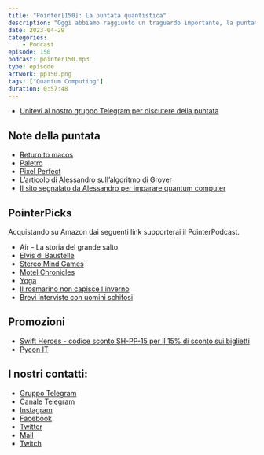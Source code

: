 ```yaml
---
title: "Pointer[150]: La puntata quantistica"
description: "Oggi abbiamo raggiunto un traguardo importante, la puntata numero 150 del pointerpodcast! Sapevate che la somma  dei numeri primi tra 7 e 31 è uguale proprio proprio a 150? Per una puntata speciale abbiamo pensato ad un argomento speciale, suggerito anche nella PointerChat: la programmazione di un computer quantistico. Sapete quali sono le applicazioni attuali del quantum computer e per che cosa potremmo utilizzarlo in futuro? Possiamo debuggare con delle print un programma scritto per un computer quantistico? Per rispondere a queste ad altre domande ci siamo rivolti ad Alessandro,nostro esperto in materia. Il mondo quantistico vi incuriosisce?Non vi resta che ascoltare l'ultima puntata del vostro podcast preferito!"
date: 2023-04-29
categories:
    - Podcast
episode: 150
podcast: pointer150.mp3
type: episode
artwork: pp150.png
tags: ["Quantum Computing"]
duration: 0:57:48
---
```


-   [Unitevi al nostro gruppo Telegram per discutere della puntata](https://t.me/pointerpodcastgruppo)

## Note della puntata

-   [Return to macos](<[https://appstories.net/episodes/326](https://appstories.net/episodes/326)>)
-   [Paletro](<[https://appmakes.io/paletro](https://appmakes.io/paletro)>)
-   [Pixel Perfect](<[https://github.com/cormiertyshawn895/PixelPerfect](https://github.com/cormiertyshawn895/PixelPerfect)>)
-   [L’articolo di Alessandro sull’algoritmo di Grover](<[https://medium.com/towards-data-science/behind-oracles-grovers-algorithm-amplitude-amplification-46b928b46f1e](https://medium.com/towards-data-science/behind-oracles-grovers-algorithm-amplitude-amplification-46b928b46f1e)>)
-   [Il sito segnalato da Alessandro per imparare quantum computer](https://q-ctrl.com/black-opal)

## PointerPicks

Acquistando su Amazon dai seguenti link supporterai il PointerPodcast.

-   Air - La storia del grande salto
-   [Elvis di Baustelle](https://amzn.to/3AjB6D1)
-   [Stereo Mind Games](https://amzn.to/3LlG4FA)
-   [Motel Chronicles](https://www.42records.it/prodotto/clementi_nuccini_motel_chronicles/)
-   [Yoga](https://amzn.to/3N4SoeE)
-   [Il rosmarino non capisce l'inverno](https://amzn.to/3H5kaUA)
-   [Brevi interviste con uomini schifosi](https://amzn.to/3LltUfV)

## Promozioni

-   [Swift Heroes - codice sconto SH-PP-15 per il 15% di sconto sui biglietti](https://swiftheroes.com/2023/)
-   [Pycon IT](https://pycon.it/en)

## I nostri contatti:

-   [Gruppo Telegram](https://t.me/pointerpodcastgruppo)
-   [Canale Telegram](https://t.me/PointerPodcast)
-   [Instagram](https://www.instagram.com/pointerpodcast/)
-   [Facebook](https://www.facebook.com/pointerPodcast/)
-   [Twitter](https://twitter.com/PointerPodcast)
-   [Mail](info@pointerpodcast.it)
-   [Twitch](https://www.twitch.tv/pointerpodcast)
